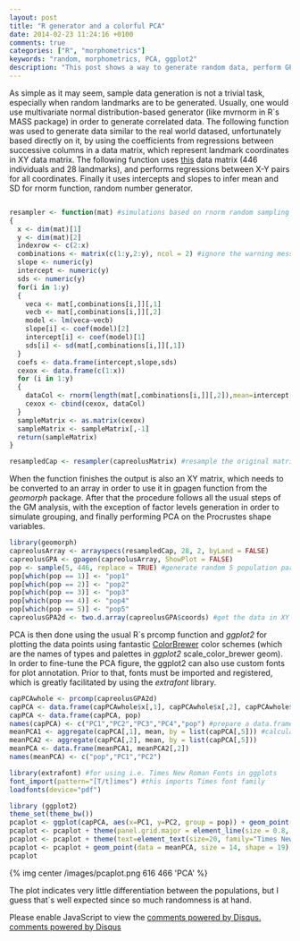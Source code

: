 ```yaml
---
layout: post
title: "R generator and a colorful PCA"
date: 2014-02-23 11:24:16 +0100
comments: true
categories: ["R", "morphometrics"]
keywords: "random, morphometrics, PCA, ggplot2"
description: "This post shows a way to generate random data, perform GPA and PCA on it, while displaying colorful results"
---
```


As simple as it may seem, sample data generation is not a trivial task, especially when random landmarks are to be generated. Usually, one would use multivariate normal distribution-based generator (like mvrnorm in R`s MASS package) in order to generate correlated data. The following function was used to generate data similar to the real world datased, unfortunately based directly on it, by using the coefficients from regressions between successive columns in a data matrix, which represent landmark coordinates in XY data matrix. The following function uses <a href="http://goo.gl/ijI1kn" target="_blank">this</a> data matrix (446 individuals and 28 landmarks), and performs regressions between X-Y pairs for all coordinates. Finally it uses intercepts and slopes to infer mean and SD for rnorm function, random number generator.

```r Resampler function for random resamples of a real data matrix

resampler <- function(mat) #simulations based on rnorm random sampling
{
  x <- dim(mat)[1]
  y <- dim(mat)[2]
  indexrow <- c(2:x)
  combinations <- matrix(c(1:y,2:y), ncol = 2) #ignore the warning message
  slope <- numeric(y)
  intercept <- numeric(y)
  sds <- numeric(y)
  for(i in 1:y)
  {
    veca <- mat[,combinations[i,]][,1]
    vecb <- mat[,combinations[i,]][,2]
    model <- lm(veca~vecb)
    slope[i] <- coef(model)[2]
    intercept[i] <- coef(model)[1]
    sds[i] <- sd(mat[,combinations[i,]][,1])
  }
  coefs <- data.frame(intercept,slope,sds)
  cexox <- data.frame(c(1:x))
  for (i in 1:y)
  {
    dataCol <- rnorm(length(mat[,combinations[i,]][,2]),mean=intercept[i]+slope[i]*mat[,combinations[i,]][,2],sd=sds)
    cexox <- cbind(cexox, dataCol)
  }
  sampleMatrix <- as.matrix(cexox)
  sampleMatrix <- sampleMatrix[,-1]
  return(sampleMatrix)
}

resampledCap <- resampler(capreolusMatrix) #resample the original matrix-generate random coordinates
```
When the function finishes the output is also an XY matrix, which needs to be converted to an array in order to use it in gpagen function from the *geomorph* package. After that the procedure follows all the usual steps of the GM analysis, with the exception of factor levels generation in order to simulate grouping, and finally performing PCA on the Procrustes shape variables. 

```r Basic GM procedures and factor level generation
library(geomorph)
capreolusArray <- arrayspecs(resampledCap, 28, 2, byLand = FALSE)
capreolusGPA <- gpagen(capreolusArray, ShowPlot = FALSE)
pop <- sample(5, 446, replace = TRUE) #generate random 5 population partition
pop[which(pop == 1)] <- "pop1"
pop[which(pop == 2)] <- "pop2"
pop[which(pop == 3)] <- "pop3"
pop[which(pop == 4)] <- "pop4"
pop[which(pop == 5)] <- "pop5"
capreolusGPA2d <- two.d.array(capreolusGPA$coords) #get the data in XY format for PCA
```

PCA is then done using the usual R`s prcomp function and *ggplot2* for plotting the data points using fantastic <a href="http://colorbrewer2.org/" target="_blank">ColorBrewer</a> color schemes (which are the names of types and palettes in *ggplot2* scale_color_brewer geom). In order to fine-tune the PCA figure, the ggplot2 can also use custom fonts for plot annotation. Prior to that, fonts must be imported and registered, which is greatly facilitated by using the *extrafont* library. 
 
```r PCA and ggplot2 code for a PCA scatterplot
capPCAwhole <- prcomp(capreolusGPA2d)
capPCA <- data.frame(capPCAwhole$x[,1], capPCAwhole$x[,2], capPCAwhole$x[,3], capPCAwhole$x[,4])
capPCA <- data.frame(capPCA, pop)
names(capPCA) <- c("PC1","PC2","PC3","PC4","pop") #prepare a data.frame for ggplot2
meanPCA1 <- aggregate(capPCA[,1], mean, by = list(capPCA[,5])) #calculate average PC score per group for plotting
meanPCA2 <- aggregate(capPCA[,2], mean, by = list(capPCA[,5]))
meanPCA <- data.frame(meanPCA1, meanPCA2[,2]) 
names(meanPCA) <- c("pop","PC1","PC2")

library(extrafont) #for using i.e. Times New Roman Fonts in ggplots
font_import(pattern="[T/t]imes") #this imports Times font family
loadfonts(device="pdf")

library (ggplot2)
theme_set(theme_bw())
pcaplot <- ggplot(capPCA, aes(x=PC1, y=PC2, group = pop)) + geom_point(size = 7, shape = 19, aes(color=pop)) + scale_color_brewer(palette="Set1")
pcaplot <- pcaplot + theme(panel.grid.major = element_line(size = 0.8, linetype = 2)) + theme(panel.grid.minor = element_line(size = 1, linetype = 2))
pcaplot <- pcaplot + theme(text=element_text(size=20, family="Times New Roman"), legend.text=element_text(size = 22, family = "Times New Roman"), legend.title = element_text(family ="Times New Roman")) + xlab("PC1") + ylab("PC2")
pcaplot <- pcaplot + geom_point(data = meanPCA, size = 14, shape = 19) + geom_text(data = meanPCA, size = 10, label = meanPCA$pop, family = "Times New Roman", vjust = -0.9)
pcaplot
```

{% img center /images/pcaplot.png 616 466 'PCA' %}

The plot indicates very little differentiation between the populations, but I guess that`s well expected since so much randomness is at hand. 

<div id="disqus_thread"></div>
<script type="text/javascript">
/* * * CONFIGURATION VARIABLES: EDIT BEFORE PASTING INTO YOUR WEBPAGE * * */
var disqus_shortname = 'creativemorphometrics'; // required: replace example with your forum shortname
/* * * DON'T EDIT BELOW THIS LINE * * */
(function() {
var dsq = document.createElement('script'); dsq.type = 'text/javascript'; dsq.async = true;
dsq.src = '//' + disqus_shortname + '.disqus.com/embed.js';
(document.getElementsByTagName('head')[0] || document.getElementsByTagName('body')[0]).appendChild(dsq);
})();
</script>
<noscript>Please enable JavaScript to view the <a href="http://disqus.com/?ref_noscript">comments powered by Disqus.</a></noscript>
<a href="http://disqus.com" class="dsq-brlink">comments powered by <span class="logo-disqus">Disqus</span></a>
